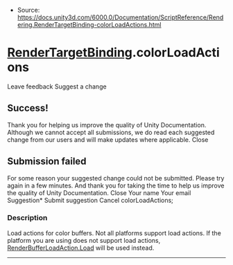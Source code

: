 * Source: https://docs.unity3d.com/6000.0/Documentation/ScriptReference/Rendering.RenderTargetBinding-colorLoadActions.html

#  [RenderTargetBinding](https://docs.unity3d.com/6000.0/Documentation/ScriptReference/Rendering.RenderTargetBinding.html).colorLoadActions
Leave feedback
Suggest a change
## Success!
Thank you for helping us improve the quality of Unity Documentation. Although we cannot accept all submissions, we do read each suggested change from our users and will make updates where applicable.
Close
## Submission failed
For some reason your suggested change could not be submitted. Please <a>try again</a> in a few minutes. And thank you for taking the time to help us improve the quality of Unity Documentation.
Close
Your name Your email Suggestion* Submit suggestion
Cancel
colorLoadActions; 
### Description
Load actions for color buffers.
Not all platforms support load actions. If the platform you are using does not support load actions, [RenderBufferLoadAction.Load](https://docs.unity3d.com/6000.0/Documentation/ScriptReference/Rendering.RenderBufferLoadAction.Load.html) will be used instead.
* * *
